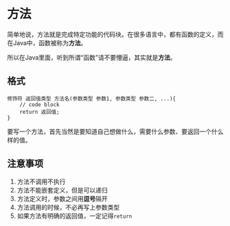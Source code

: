 # 方法

简单地说，方法就是完成特定功能的代码块。在很多语言中，都有函数的定义，而在Java中，函数被称为**方法**。

所以在Java里面，听到所谓“函数”请不要懵逼，其实就是**方法**。

## 格式

```
修饰符 返回值类型 方法名(参数类型 参数1, 参数类型 参数二, ...){
    // code block
    return 返回值;
}
```

要写一个方法，首先当然是要知道自己想做什么，需要什么参数、要返回一个什么样的值。

## 注意事项

1. 方法不调用不执行
2. 方法不能嵌套定义，但是可以递归
3. 方法定义时，参数之间用**逗号**隔开
4. 方法调用的时候，不必再写上参数类型
5. 如果方法有明确的返回值，一定记得`return`
